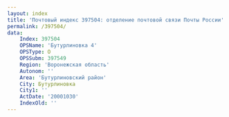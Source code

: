 ```yaml
---
layout: index
title: 'Почтовый индекс 397504: отделение почтовой связи Почты России'
permalink: /397504/
data:
    Index: 397504
    OPSName: 'Бутурлиновка 4'
    OPSType: О
    OPSSubm: 397549
    Region: 'Воронежская область'
    Autonom: ''
    Area: 'Бутурлиновский район'
    City: Бутурлиновка
    City1: ''
    ActDate: '20001030'
    IndexOld: ''
---
```

